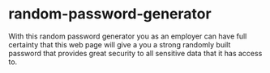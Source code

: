 # random-password-generator
With this random password generator you as an employer can have full certainty that this web page will give a you a strong randomly built password that provides great security to all sensitive data that it has access to.

